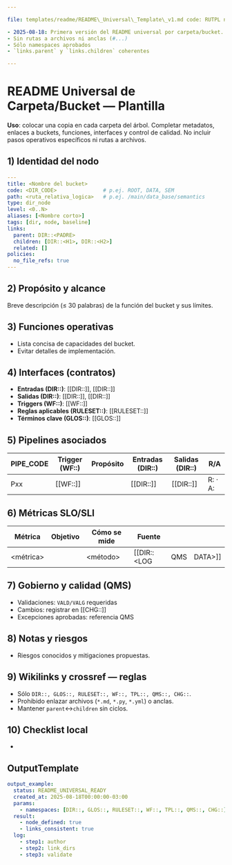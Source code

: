 ```yaml
---

file: templates/readme/README\_Universal\_Template\_v1.md code: RUTPL name: README\_Universal\_TemplateV1 version: v1.0.0 date: 2025-08-18 owner: AingZ\_Platform · RwB status: template referencias: [DTT11, BAT11, GTPL11, RST11, PIPLT, PCTRL, RMBL] triggers: [TRG\_README\_UNIVERSAL] cambios:

- 2025-08-18: Primera versión del README universal por carpeta/bucket. checks:
- Sin rutas a archivos ni anclas (#...)
- Sólo namespaces aprobados
- `links.parent` y `links.children` coherentes

---
```


# README Universal de Carpeta/Bucket — Plantilla

**Uso**: colocar una copia en cada carpeta del árbol. Completar metadatos, enlaces a buckets, funciones, interfaces y control de calidad. No incluir pasos operativos específicos ni rutas a archivos.

## 1) Identidad del nodo

```yaml
---
title: <Nombre del bucket>
code: <DIR_CODE>               # p.ej. ROOT, DATA, SEM
path: <ruta_relativa_logica>   # p.ej. /main/data_base/semantics
type: dir_node
level: <0..N>
aliases: [<Nombre corto>]
tags: [dir, node, baseline]
links:
  parent: DIR::<PADRE>
  children: [DIR::<H1>, DIR::<H2>]
  related: []
policies:
  no_file_refs: true
---
```

## 2) Propósito y alcance

Breve descripción (≤ 30 palabras) de la función del bucket y sus límites.

## 3) Funciones operativas

- Lista concisa de capacidades del bucket.
- Evitar detalles de implementación.

## 4) Interfaces (contratos)

- **Entradas (DIR::)**: [[DIR::]], [[DIR::]]
- **Salidas (DIR::)**: [[DIR::]], [[DIR::]]
- **Triggers (WF::)**: [[WF::]]
- **Reglas aplicables (RULESET::)**: [[RULESET::]]
- **Términos clave (GLOS::)**: [[GLOS::]]

## 5) Pipelines asociados

| PIPE\_CODE | Trigger (WF::) | Propósito | Entradas (DIR::) | Salidas (DIR::) | R/A       |
| ---------- | -------------- | --------- | ---------------- | --------------- | --------- |
| Pxx        | [[WF::]]       |           | [[DIR::]]        | [[DIR::]]       | R:  · A:  |

## 6) Métricas SLO/SLI

| Métrica    | Objetivo | Cómo se mide | Fuente       |     |         |
| ---------- | -------- | ------------ | ------------ | --- | ------- |
| \<métrica> |          | \<método>    | [[DIR::\<LOG | QMS | DATA>]] |

## 7) Gobierno y calidad (QMS)

- Validaciones: `VALD/VALG` requeridas
- Cambios: registrar en [[CHG::]]
- Excepciones aprobadas: referencia QMS

## 8) Notas y riesgos

- Riesgos conocidos y mitigaciones propuestas.

## 9) Wikilinks y crossref — reglas

- Sólo `DIR::, GLOS::, RULESET::, WF::, TPL::, QMS::, CHG::`.
- Prohibido enlazar archivos (`*.md`, `*.py`, `*.yml`) o anclas.
- Mantener `parent`↔`children` sin ciclos.

## 10) Checklist local

-

## OutputTemplate

```yaml
output_example:
  status: README_UNIVERSAL_READY
  created_at: 2025-08-18T00:00:00-03:00
  params:
    - namespaces: [DIR::, GLOS::, RULESET::, WF::, TPL::, QMS::, CHG::]
  result:
    - node_defined: true
    - links_consistent: true
  log:
    - step1: author
    - step2: link_dirs
    - step3: validate
```

